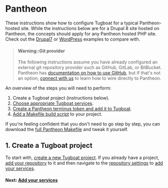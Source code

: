 # Pantheon

These instructions show how to configure Tugboat for a typical Pantheon-hosted
site. While the instructions below are for a Drupal 8 site hosted on Pantheon,
the concepts should apply for any Pantheon hosted PHP site. Check out the
[Drupal7](../../applications/drupal7/index.md) or
[WordPress](../../applications/wordpress/index.md) examples to compare with.

> #### Warning::Git provider
>
> The following instructions assume you have already configured an external git
> repository provider such as GitHub, GitLab, or BitBucket. Pantheon has
> [documentation on how to use GitHub](https://pantheon.io/docs/guides/build-tools/),
> but if that's not an option, [connect with us](../../../../support/index.md)
> to learn how to wire directly to Pantheon.

An overview of the steps you will need to perform:

1. Create a Tugboat project (instructions below).
2. [Choose appropriate Tugboat services](add-services/index.md).
3. [Create a Pantheon terminus token and add it to Tugboat](configure-terminus/index.md).
4. [Add a Makefile build script](add-build-script/index.md) to your project.

If you're feeling confident that you don't need to go step by step, you can
download the [full Pantheon Makefile](full-makefile/index.md) and tweak it
yourself.

## 1. Create a Tugboat project

To start with,
[create a new Tugboat project](../../../../getting-started/create-a-project/index.md).
If you already have a project,
[add your repository](../../../../dashboard/repositories/index.md) to it and
then navigate to the
[repository settings](../../../../dashboard/repositories/settings/index.md) to
[add your services](add-services/index.md).

#### Next: [Add your services](add-services/index.md)
